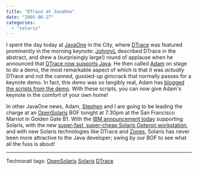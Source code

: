 ```yaml
---
title: "DTrace at JavaOne"
date: "2005-06-27"
categories: 
  - "solaris"
---
```


I spent the day today at [JavaOne](http://java.sun.com/javaone/) in the City, where [DTrace](http://opensolaris.org/os/community/dtrace/) was featured prominently in the morning keynote: [JohnnyL](http://blogs.sun.com/roller/page/johnnyl) described DTrace in the abstract, and drew a (surprisingly large!) round of applause when he announced that [DTrace now supports Java](http://blogs.sun.com/roller/page/bmc?entry=your_java_fell_into_my). He then called [Adam](http://blogs.sun.com/ahl) on stage to do a demo, the most remarkable aspect of which is that it was _actually_ DTrace and not the canned, gussied-up gimcrack that normally passes for a keynote demo. In fact, this demo was so tangibly real, Adam has [blogged the scripts from the demo](http://blogs.sun.com/roller/page/ahl?entry=open_sourcing_the_javaone_keynote). With these scripts, you can now give Adam's keynote in the comfort of your own home!

In other JavaOne news, Adam, [Stephen](http://blogs.sun.com/sch) and I are going to be leading the charge at an [OpenSolaris](http://opensolaris.org) BOF tonight at 7:30pm at the San Francisco Marriot in Golden Gate B1. With the [IBM announcement today](http://www.sun.com/smi/Press/sunflash/200506/sunflash.20050627.3.html) supporting Solaris, with the new [super-fast, super-cheap Solaris Opteron workstation](http://www.sun.com/emrkt/freeopteronworkstation/index.html), and with new Solaris technologies like DTrace and [Zones](http://www.opensolaris.org/os/community/zones/), Solaris has never been more attractive to the Java developer; swing by our BOF to see what all the fuss is about!

* * *

Technorati tags: [OpenSolaris](http://technorati.com/tag/OpenSolaris) [Solaris](http://technorati.com/tag/Solaris) [DTrace](http://technorati.com/tag/DTrace)
